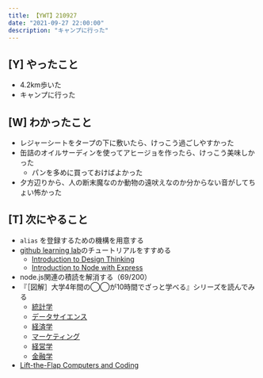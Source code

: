 ```yaml
---
title: 【YWT】210927
date: "2021-09-27 22:00:00"
description: "キャンプに行った"
---
```


## [Y] やったこと

- 4.2km歩いた
- キャンプに行った

## [W] わかったこと

- レジャーシートをタープの下に敷いたら、けっこう過ごしやすかった
- 缶詰のオイルサーディンを使ってアヒージョを作ったら、けっこう美味しかった
  - パンを多めに買っておけばよかった
- 夕方辺りから、人の断末魔なのか動物の遠吠えなのか分からない音がしてちょい怖かった

## [T] 次にやること

- `alias` を登録するための機構を用意する
- [github learning lab](https://lab.github.com/githubtraining)のチュートリアルをすすめる
  - [Introduction to Design Thinking](https://lab.github.com/githubtraining/introduction-to-design-thinking)
  - [Introduction to Node with Express](https://lab.github.com/everydeveloper/introduction-to-node-with-express)
- node.js関連の積読を解消する（69/200）
- 『［図解］大学4年間の◯◯が10時間でざっと学べる』シリーズを読んでみる
  - [統計学](https://www.amazon.co.jp/dp/B07PXB4NN9)
  - [データサイエンス](https://www.amazon.co.jp/dp/B07XNW3TQM)
  - [経済学](https://www.amazon.co.jp/dp/B01KNLFHH6)
  - [マーケティング](https://www.amazon.co.jp/dp/B07BNC2SV3)
  - [経営学](https://www.amazon.co.jp/dp/B071SKDF3L)
  - [金融学](https://www.amazon.co.jp/dp/B07BB6Z7FW)
- [Lift-the-Flap Computers and Coding](https://www.amazon.co.jp/dp/1409591514)

<!-- https://twitter.com/camomile_cafe/status/1443558520784187394?s=20 -->
